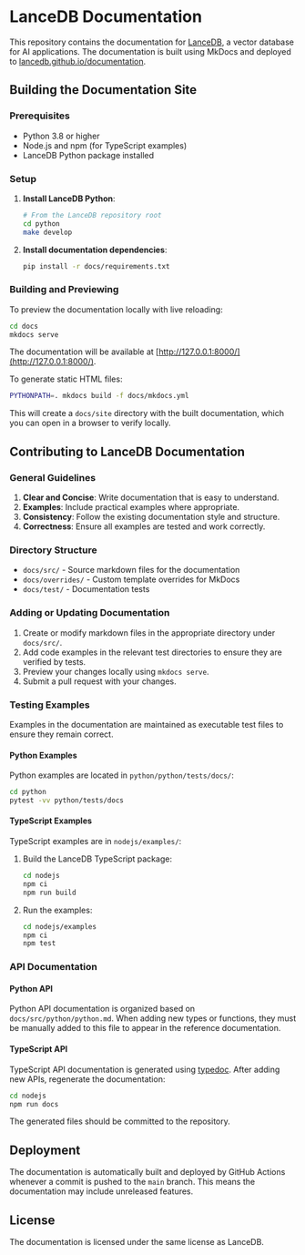 # LanceDB Documentation

This repository contains the documentation for [LanceDB](https://github.com/lancedb/lancedb), a vector database for AI applications. The documentation is built using MkDocs and deployed to [lancedb.github.io/documentation](https://lancedb.github.io/documentation/).

## Building the Documentation Site

### Prerequisites

- Python 3.8 or higher
- Node.js and npm (for TypeScript examples)
- LanceDB Python package installed

### Setup

1. **Install LanceDB Python**:
   ```bash
   # From the LanceDB repository root
   cd python
   make develop
   ```

2. **Install documentation dependencies**:
   ```bash
   pip install -r docs/requirements.txt
   ```

### Building and Previewing

To preview the documentation locally with live reloading:

```bash
cd docs
mkdocs serve
```

The documentation will be available at [http://127.0.0.1:8000/](http://127.0.0.1:8000/).

To generate static HTML files:

```bash
PYTHONPATH=. mkdocs build -f docs/mkdocs.yml
```

This will create a `docs/site` directory with the built documentation, which you can open in a browser to verify locally.

## Contributing to LanceDB Documentation

### General Guidelines

1. **Clear and Concise**: Write documentation that is easy to understand.
2. **Examples**: Include practical examples where appropriate.
3. **Consistency**: Follow the existing documentation style and structure.
4. **Correctness**: Ensure all examples are tested and work correctly.

### Directory Structure

- `docs/src/` - Source markdown files for the documentation
- `docs/overrides/` - Custom template overrides for MkDocs
- `docs/test/` - Documentation tests

### Adding or Updating Documentation

1. Create or modify markdown files in the appropriate directory under `docs/src/`.
2. Add code examples in the relevant test directories to ensure they are verified by tests.
3. Preview your changes locally using `mkdocs serve`.
4. Submit a pull request with your changes.

### Testing Examples

Examples in the documentation are maintained as executable test files to ensure they remain correct.

#### Python Examples

Python examples are located in `python/python/tests/docs/`:

```bash
cd python
pytest -vv python/tests/docs
```

#### TypeScript Examples

TypeScript examples are in `nodejs/examples/`:

1. Build the LanceDB TypeScript package:
   ```bash
   cd nodejs
   npm ci
   npm run build
   ```

2. Run the examples:
   ```bash
   cd nodejs/examples
   npm ci
   npm test
   ```

### API Documentation

#### Python API

Python API documentation is organized based on `docs/src/python/python.md`. When adding new types or functions, they must be manually added to this file to appear in the reference documentation.

#### TypeScript API

TypeScript API documentation is generated using [typedoc](https://typedoc.org/). After adding new APIs, regenerate the documentation:

```bash
cd nodejs
npm run docs
```

The generated files should be committed to the repository.

## Deployment

The documentation is automatically built and deployed by GitHub Actions whenever a commit is pushed to the `main` branch. This means the documentation may include unreleased features.

## License

The documentation is licensed under the same license as LanceDB.
